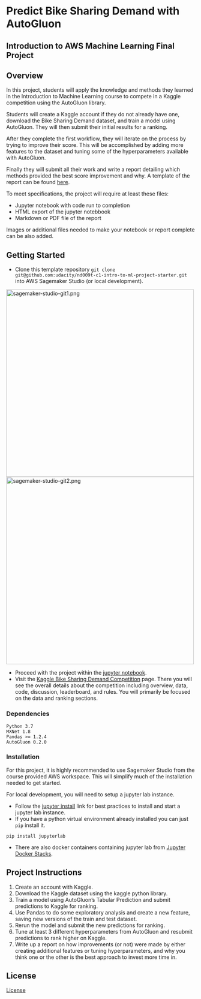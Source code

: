 # Predict Bike Sharing Demand with AutoGluon

## Introduction to AWS Machine Learning Final Project

## Overview
In this project, students will apply the knowledge and methods they learned in the Introduction to Machine Learning course to compete in a Kaggle competition using the AutoGluon library.

Students will create a Kaggle account if they do not already have one, download the Bike Sharing Demand dataset, and train a model using AutoGluon. They will then submit their initial results for a ranking.

After they complete the first workflow, they will iterate on the process by trying to improve their score. This will be accomplished by adding more features to the dataset and tuning some of the hyperparameters available with AutoGluon.

Finally they will submit all their work and write a report detailing which methods provided the best score improvement and why. A template of the report can be found [here](report-template.md).

To meet specifications, the project will require at least these files:
* Jupyter notebook with code run to completion
* HTML export of the jupyter notebbook
* Markdown or PDF file of the report

Images or additional files needed to make your notebook or report complete can be also added.

## Getting Started
* Clone this template repository `git clone git@github.com:udacity/nd009t-c1-intro-to-ml-project-starter.git` into AWS Sagemaker Studio (or local development).

<img src="img/sagemaker-studio-git1.png" alt="sagemaker-studio-git1.png" width="500"/>
<img src="img/sagemaker-studio-git2.png" alt="sagemaker-studio-git2.png" width="500"/>

* Proceed with the project within the [jupyter notebook](project-template.ipynb).
* Visit the [Kaggle Bike Sharing Demand Competition](https://www.kaggle.com/c/bike-sharing-demand) page. There you will see the overall details about the competition including overview, data, code, discussion, leaderboard, and rules. You will primarily be focused on the data and ranking sections.

### Dependencies

```
Python 3.7
MXNet 1.8
Pandas >= 1.2.4
AutoGluon 0.2.0 
```

### Installation
For this project, it is highly recommended to use Sagemaker Studio from the course provided AWS workspace. This will simplify much of the installation needed to get started.

For local development, you will need to setup a jupyter lab instance.
* Follow the [jupyter install](https://jupyter.org/install.html) link for best practices to install and start a jupyter lab instance.
* If you have a python virtual environment already installed you can just `pip` install it.
```
pip install jupyterlab
```
* There are also docker containers containing jupyter lab from [Jupyter Docker Stacks](https://jupyter-docker-stacks.readthedocs.io/en/latest/index.html).

## Project Instructions

1. Create an account with Kaggle.
2. Download the Kaggle dataset using the kaggle python library.
3. Train a model using AutoGluon’s Tabular Prediction and submit predictions to Kaggle for ranking.
4. Use Pandas to do some exploratory analysis and create a new feature, saving new versions of the train and test dataset.
5. Rerun the model and submit the new predictions for ranking.
6. Tune at least 3 different hyperparameters from AutoGluon and resubmit predictions to rank higher on Kaggle.
7. Write up a report on how improvements (or not) were made by either creating additional features or tuning hyperparameters, and why you think one or the other is the best approach to invest more time in.

## License
[License](LICENSE.txt)
